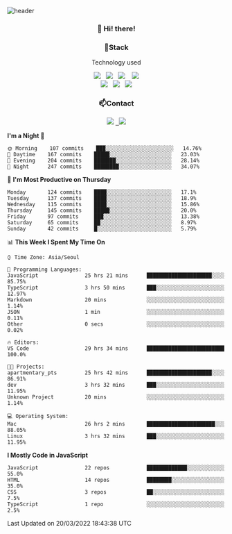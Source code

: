 ![header](https://capsule-render.vercel.app/api?type=waving&color=gradient&height=200&text=Che-ri&fontAlign=70&fontAlignY=40&animation=twinkling)

<h3 align="center">👋 Hi! there!</h3>

<h3 align="center">📌Stack</h3>
<p align="center">Technology used</p>
<div align="center"><img src="https://img.shields.io/badge/HTML5-e74c3c?style=flat-square&logo=HTML5&logoColor=white"></img> &nbsp <img src="https://img.shields.io/badge/CSS3-0A84FF?style=flat-square&logo=CSS3&logoColor=white"></img>  &nbsp <img src="https://img.shields.io/badge/SCSS-fd79a8?style=flat-square&logo=Sass&logoColor=white"/></a>&nbsp  &nbsp <img src="https://img.shields.io/badge/styled%2Dcomponents-DB7093?style=flat-square&logo=styled%2Dcomponents&logoColor=white"/></a>
<br><img src="https://img.shields.io/badge/JavaScript-FFCD11?style=flat-square&logo=JavaScript&logoColor=white"></img> &nbsp <img src="https://img.shields.io/badge/React-00BCF6?style=flat-square&logo=React&logoColor=white"></img> &nbsp <img src="https://img.shields.io/badge/Redux-764ABC?style=flat-square&logo=Redux&logoColor=white"/></a></div>

<h3 align="center">📫Contact</h3>
<div align="center"><a href="https://cheri.tistory.com/"><img src="https://img.shields.io/badge/Cheri-AD29B6?style=flat-square&logo=Tidal&logoColor=white"/></a> <a href="rnjs1135@gmail.com"> &nbsp <img src="https://img.shields.io/badge/Gmail-EA4335?style=flat-square&logo=Gmail&logoColor=white"/></a></div>

<!--START_SECTION:waka-->
**I'm a Night 🦉** 

```text
🌞 Morning    107 commits    ███░░░░░░░░░░░░░░░░░░░░░░   14.76% 
🌆 Daytime    167 commits    █████░░░░░░░░░░░░░░░░░░░░   23.03% 
🌃 Evening    204 commits    ███████░░░░░░░░░░░░░░░░░░   28.14% 
🌙 Night      247 commits    ████████░░░░░░░░░░░░░░░░░   34.07%

```
📅 **I'm Most Productive on Thursday** 

```text
Monday       124 commits    ████░░░░░░░░░░░░░░░░░░░░░   17.1% 
Tuesday      137 commits    ████░░░░░░░░░░░░░░░░░░░░░   18.9% 
Wednesday    115 commits    ████░░░░░░░░░░░░░░░░░░░░░   15.86% 
Thursday     145 commits    █████░░░░░░░░░░░░░░░░░░░░   20.0% 
Friday       97 commits     ███░░░░░░░░░░░░░░░░░░░░░░   13.38% 
Saturday     65 commits     ██░░░░░░░░░░░░░░░░░░░░░░░   8.97% 
Sunday       42 commits     █░░░░░░░░░░░░░░░░░░░░░░░░   5.79%

```


📊 **This Week I Spent My Time On** 

```text
⌚︎ Time Zone: Asia/Seoul

💬 Programming Languages: 
JavaScript               25 hrs 21 mins      █████████████████████░░░░   85.75% 
TypeScript               3 hrs 50 mins       ███░░░░░░░░░░░░░░░░░░░░░░   12.97% 
Markdown                 20 mins             ░░░░░░░░░░░░░░░░░░░░░░░░░   1.14% 
JSON                     1 min               ░░░░░░░░░░░░░░░░░░░░░░░░░   0.11% 
Other                    0 secs              ░░░░░░░░░░░░░░░░░░░░░░░░░   0.02%

🔥 Editors: 
VS Code                  29 hrs 34 mins      █████████████████████████   100.0%

🐱‍💻 Projects: 
apartmentary_pts         25 hrs 42 mins      █████████████████████░░░░   86.91% 
dev                      3 hrs 32 mins       ███░░░░░░░░░░░░░░░░░░░░░░   11.95% 
Unknown Project          20 mins             ░░░░░░░░░░░░░░░░░░░░░░░░░   1.14%

💻 Operating System: 
Mac                      26 hrs 2 mins       ██████████████████████░░░   88.05% 
Linux                    3 hrs 32 mins       ███░░░░░░░░░░░░░░░░░░░░░░   11.95%

```

**I Mostly Code in JavaScript** 

```text
JavaScript               22 repos            █████████████░░░░░░░░░░░░   55.0% 
HTML                     14 repos            ████████░░░░░░░░░░░░░░░░░   35.0% 
CSS                      3 repos             ██░░░░░░░░░░░░░░░░░░░░░░░   7.5% 
TypeScript               1 repo              ░░░░░░░░░░░░░░░░░░░░░░░░░   2.5%

```



 Last Updated on 20/03/2022 18:43:38 UTC
<!--END_SECTION:waka-->
